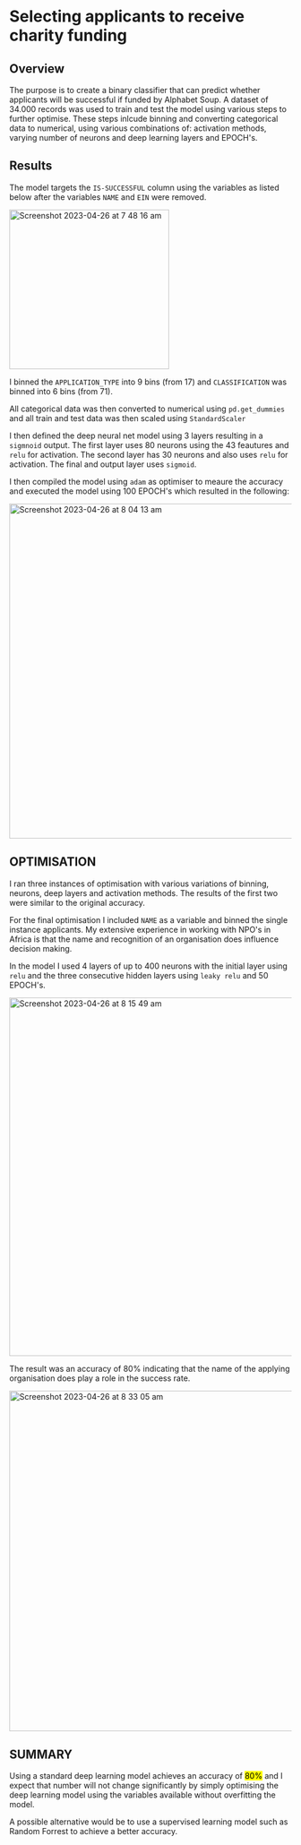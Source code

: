 # Selecting applicants to receive charity funding

## Overview
The purpose is to create a binary classifier that can predict  whether applicants will be successful if funded by Alphabet Soup. 
A dataset of 34.000 records was used to train and test the model using various steps to further optimise. These steps inlcude binning and converting categorical data to numerical, using various combinations of: activation  methods, varying number of neurons and deep learning layers and EPOCH's.

## Results
The model targets the `IS-SUCCESSFUL` column using the variables as listed below after the variables `NAME` and `EIN` were removed.

<img width="285" alt="Screenshot 2023-04-26 at 7 48 16 am" src="https://user-images.githubusercontent.com/112833174/234418267-93f592b0-3298-4586-adde-0741ef0e4912.png">

I binned the `APPLICATION_TYPE` into 9 bins (from 17) and  `CLASSIFICATION` was binned into 6 bins (from 71).

All categorical data was then converted to numerical using `pd.get_dummies` and all train and test data was then scaled using `StandardScaler`

I then defined the deep neural net model using 3 layers resulting in a `sigmnoid` output. The first layer uses 80 neurons using the 43 feautures and `relu` for activation.
The second layer has 30 neurons and also uses `relu` for activation.
The final and output layer uses `sigmoid`.

I then compiled the model using `adam` as optimiser to meaure the accuracy and executed the model using 100 EPOCH's which resulted in the following:

<img width="598" alt="Screenshot 2023-04-26 at 8 04 13 am" src="https://user-images.githubusercontent.com/112833174/234418387-c278388a-3261-4e44-a24d-f2ed1f450657.png">


## OPTIMISATION
I ran three instances of optimisation with various variations of binning, neurons, deep layers and activation methods. The results of the first two were similar to the original accuracy.

For the final optimisation I included `NAME` as a variable and binned the single instance applicants. My extensive experience in working with NPO's in Africa is that the name and recognition of an organisation does influence decision making. 

In the model I used 4 layers of up to 400 neurons with the initial layer using `relu` and the three consecutive hidden layers using `leaky relu` and 50 EPOCH's.

<img width="640" alt="Screenshot 2023-04-26 at 8 15 49 am" src="https://user-images.githubusercontent.com/112833174/234418464-239371ff-1a46-461e-9134-1baf8eaff2dc.png">

The result was an accuracy of 80% indicating that the name of the applying organisation does play a role in the success rate.

<img width="608" alt="Screenshot 2023-04-26 at 8 33 05 am" src="https://user-images.githubusercontent.com/112833174/234418587-61f977b7-5228-4618-b33f-5ff6fb3d91e4.png">

## SUMMARY
Using a standard deep learning model achieves an accuracy of <mark>80%</mark> and I expect that number will not change significantly by simply optimising the deep learning model using the variables available without overfitting the model.

A possible alternative would be to use a supervised learning model such as Random Forrest to achieve a better accuracy.
